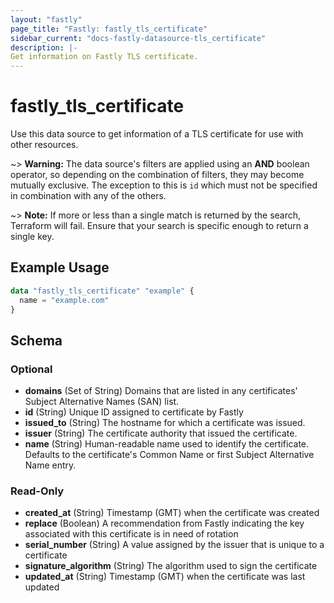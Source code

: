 ```yaml
---
layout: "fastly"
page_title: "Fastly: fastly_tls_certificate"
sidebar_current: "docs-fastly-datasource-tls_certificate"
description: |-
Get information on Fastly TLS certificate.
---
```


# fastly_tls_certificate

Use this data source to get information of a TLS certificate for use with other resources.

~> **Warning:** The data source's filters are applied using an **AND** boolean operator, so depending on the combination
of filters, they may become mutually exclusive. The exception to this is `id` which must not be specified in combination
with any of the others.

~> **Note:** If more or less than a single match is returned by the search, Terraform will fail. Ensure that your search is specific enough to return a single key.

## Example Usage

```terraform
data "fastly_tls_certificate" "example" {
  name = "example.com"
}
```

<!-- schema generated by tfplugindocs -->
## Schema

### Optional

- **domains** (Set of String) Domains that are listed in any certificates' Subject Alternative Names (SAN) list.
- **id** (String) Unique ID assigned to certificate by Fastly
- **issued_to** (String) The hostname for which a certificate was issued.
- **issuer** (String) The certificate authority that issued the certificate.
- **name** (String) Human-readable name used to identify the certificate. Defaults to the certificate's Common Name or first Subject Alternative Name entry.

### Read-Only

- **created_at** (String) Timestamp (GMT) when the certificate was created
- **replace** (Boolean) A recommendation from Fastly indicating the key associated with this certificate is in need of rotation
- **serial_number** (String) A value assigned by the issuer that is unique to a certificate
- **signature_algorithm** (String) The algorithm used to sign the certificate
- **updated_at** (String) Timestamp (GMT) when the certificate was last updated